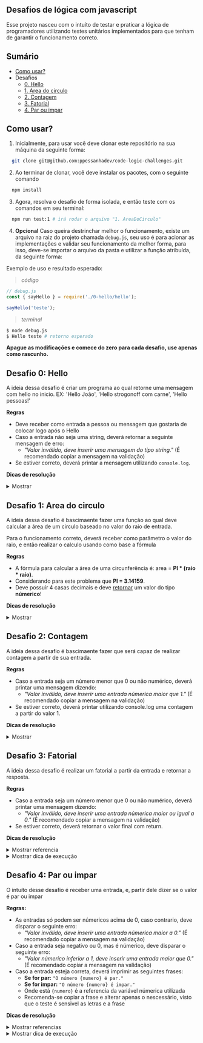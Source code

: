 ## Desafios de lógica com javascript

Esse projeto nasceu com o intuíto de testar e praticar a lógica de programadores utilizando testes unitários implementados para que tenham de garantir o funcionamento correto.


## Sumário
  - [Como usar?](#como-usar)
  - Desafios
    - [0. Hello](#desafio-0-hello)
    - [1. Area do circulo](#desafio-1-area-do-circulo)
    - [2. Contagem](#desafio-2-contagem)
    - [3. Fatorial](#desafio-3-fatorial)
    - [4. Par ou impar](#desafio-4-par-ou-impar)

## Como usar?

1. Inicialmente, para usar você deve clonar este repositório na sua máquina da seguinte forma:
```bash
  git clone git@github.com:ppessanhadev/code-logic-challenges.git
```
2. Ao terminar de clonar, você deve instalar os pacotes, com o seguinte comando

```bash
  npm install
```

3. Agora, resolva o desafio de forma isolada, e então teste com os comandos em seu terminal:

```bash
  npm run test:1 # irá rodar o arquivo "1. AreaDoCirculo"
```

4. **Opcional** Caso queira destrinchar melhor o funcionamento, existe um arquivo na raiz do projeto chamada `debug.js`, seu uso é para acionar as implementações e validar seu funcionamento da melhor forma, para isso, deve-se importar o arquivo da pasta e utilizar a função atribuída, da seguinte forma:

Exemplo de uso e resultado esperado:
> *código*
```javascript
// debug.js
const { sayHello } = require('./0-hello/hello');

sayHello('teste');
```
> *terminal*
```sh
$ node debug.js
$ Hello teste # retorno esperado
```
**Apague as modificações e comece do zero para cada desafio, use apenas como rascunho.**


## Desafio 0: Hello
A ideia dessa desafio é criar um programa ao qual retorne uma mensagem com hello no inicio.
EX: 'Hello João', 'Hello strogonoff com carne', 'Hello pessoas!'

**Regras**
- Deve receber como entrada a pessoa ou mensagem que gostaria de colocar logo após o Hello
- Caso a entrada não seja uma string, deverá retornar a seguinte mensagem de erro:
   - *"Valor inválido, deve inserir uma mensagem do tipo string."* (É recomendado copiar a mensagem na validação)
- Se estiver correto, deverá printar a mensagem utilizando `console.log`.

**Dicas de resolução**

<details>
<summary>Mostrar</summary>

  - [Condicionais](https://www.w3schools.com/jsref/jsref_if.asp) para validação do tipo
  - [typeof](https://developer.mozilla.org/pt-BR/docs/Web/JavaScript/Reference/Operators/typeof) para entender o tipo
- `console.log` para printar a mensagem
</details>


## Desafio 1: Area do circulo
A ideia dessa desafio é bascimaente fazer uma função ao qual deve calcular a área de um circulo 
baseado no valor do raio de entrada.

Para o funcionamento correto, deverá receber como parâmetro o valor do raio, e então realizar o calculo usando como base a fórmula

**Regras**
 - A fórmula para calcular a área de uma circunferência é: area = **PI * (raio * raio)**.
 - Considerando para este problema que **PI = 3.14159**.
 - Deve possuir 4 casas decimais e deve <ins>retornar</ins> um valor do tipo **númerico**!

**Dicas de resolução**
<details>
<summary>Mostrar</summary>

  - [Operadores](https://developer.mozilla.org/pt-BR/docs/Web/JavaScript/Guide/Expressions_and_operators) para realizar os calculos.
  - [Funções](https://www.w3schools.com/js/js_functions.asp) para compreesão de escopo, parametro e como retornar um valor.
</details>


## Desafio 2: Contagem
A ideia dessa desafio é bascimaente fazer que será capaz de realizar contagem a partir de sua entrada.

**Regras**
- Caso a entrada seja um número menor que 0 ou não numérico, deverá printar uma mensagem dizendo:
  - *"Valor inválido, deve inserir uma entrada númerica maior que 1."* (É recomendado copiar a mensagem na validação)
- Se estiver correto, deverá printar utilizando console.log uma contagem a partir do valor 1.

**Dicas de resolução**
<details>
<summary>Mostrar</summary>

  - [Estrutura de repetição for](https://developer.mozilla.org/pt-BR/docs/Web/JavaScript/Reference/Statements/for) para realizar iteração para contagem.
</details>

## Desafio 3: Fatorial
A ideia dessa desafio é realizar um fatorial a partir da entrada e retornar a resposta.

**Regras**
- Caso a entrada seja um número menor que 0 ou não numérico, deverá printar uma mensagem dizendo:
   - *"Valor inválido, deve inserir uma entrada númerica maior ou igual a 0."* (É recomendado copiar a mensagem na validação)
- Se estiver correto, deverá retornar o valor final com return.

**Dicas de resolução**
<details>
  <summary>Mostrar referencia</summary>

  - [Estrutura de repetição for](https://developer.mozilla.org/pt-BR/docs/Web/JavaScript/Reference/Statements/for) para realizar iteração para multiplicação.
  - [Declaração de variável mutavel com **let**](https://developer.mozilla.org/pt-BR/docs/Web/JavaScript/Reference/Statements/let) para tornar os valores mutáveis, fazendo com que possa ser reatribuído.
</details>

<details>
  <summary>Mostrar dica de execução</summary>

  - Exemplo de imagem contendo algoritmo parar realizar um fatorial:
  <img src='https://s3.static.brasilescola.uol.com.br/be/2020/09/multiplicacao-fatorial.jpg' />
</details>



## Desafio 4: Par ou impar

O intuíto desse desafio é receber uma entrada, e, partir dele dizer se o valor é par ou impar

**Regras:**
 - As entradas só podem ser númericos acima de 0, caso contrario, deve disparar o seguinte erro:
    - *"Valor inválido, deve inserir uma entrada númerica maior a 0."* (É recomendado copiar a mensagem na validação)
 - Caso a entrada seja negativo ou 0, mas é númerico, deve disparar o seguinte erro:
    - *"Valor númerico inferior a 1, deve inserir uma entrada maior que 0."* (É recomendado copiar a mensagem na validação)
 - Caso a entrada esteja correta, deverá imprimir as seguintes frases:
    - **Se for par:** `"O número {numero} é par."`
    - **Se for impar:** `"O número {numero} é impar."`
    - Onde está `{numero}` é a referencia da variável númerica utilizada
    - Recomenda-se copiar a frase e alterar apenas o nescessário, visto que o teste é sensivel as letras e a frase

**Dicas de resolução**
<details>
  <summary>Mostrar referencias</summary>

  - [Operador módulo](https://developer.mozilla.org/en-US/docs/Web/JavaScript/Reference/Operators/Remainder) para a checagem de par ou impar.
  - [Condicionais](https://www.w3schools.com/jsref/jsref_if.asp) para a checagem.
  - [typeof](https://developer.mozilla.org/pt-BR/docs/Web/JavaScript/Reference/Operators/typeof) para entender o tipo.
</details>

<details>
  <summary>Mostrar dica de execução</summary>

  1. Para o funcionamento correto, ele espera que caso dê erro, a aplicação pare e não de continuídade.
  Para isso, tente retornar um valor vazio apos mandar a mensagem, dentro do próprio escopo da condicional.
</details>

